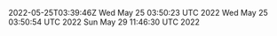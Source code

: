 2022-05-25T03:39:46Z
Wed May 25 03:50:23 UTC 2022
Wed May 25 03:50:54 UTC 2022
Sun May 29 11:46:30 UTC 2022
